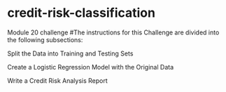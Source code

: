 # credit-risk-classification
Module 20 challenge
#The instructions for this Challenge are divided into the following subsections:

Split the Data into Training and Testing Sets

Create a Logistic Regression Model with the Original Data

Write a Credit Risk Analysis Report
